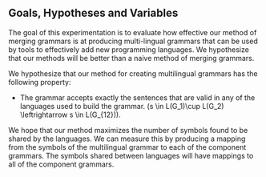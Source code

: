 ## Goals, Hypotheses and Variables

The goal of this experimentation is to evaluate how effective our method of merging grammars is
at producing multi-lingual grammars that can be used by tools to effectively add new programming languages.
We hypothesize that our methods will be better than a naive method of merging grammars.

We hypothesize that our method for creating multilingual grammars has the following property:

* The grammar accepts exactly the sentences that are valid in any of the languages used to build the grammar. \(s \in L(G_1)\cup L(G_2) \leftrightarrow s \in L(G_{12})\).

We hope that our method maximizes the number of symbols found to be shared by the languages. We can measure this by producing a mapping from the symbols of the multilingual grammar to each of the component grammars. The symbols shared between languages will have mappings to all of the component grammars.

